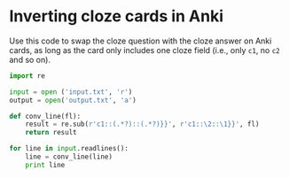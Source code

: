 # Inverting cloze cards in Anki

Use this code to swap the cloze question with the cloze answer on Anki cards, as long as the card only includes one cloze field (i.e., only `c1`, no `c2` and so on).

```python
import re

input = open ('input.txt', 'r')
output = open('output.txt', 'a')

def conv_line(fl):
    result = re.sub(r'c1::(.*?)::(.*?)}}', r'c1::\2::\1}}', fl)
    return result

for line in input.readlines():
    line = conv_line(line)
    print line
```
